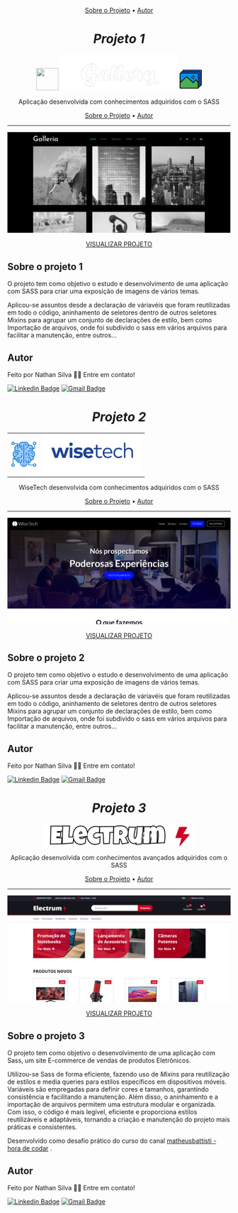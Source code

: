 
<p align="center">
 <a href="#sobre-o-projeto-1">Sobre o Projeto</a> •
 <a href="#autor">Autor</a>
</p>






<h1 align="center"><em>Projeto 1</em></h1>
<p align="center">
   <img src="https://cdn.jsdelivr.net/gh/devicons/devicon/icons/sass/sass-original.svg" width="50px" height="50px" />  
   <img src="./01-Gallery/img/nome1.png" height="80px" />
   <img src="./01-Gallery/img/logo1.png" height="50px" />
</p>
<p align="center">Aplicação desenvolvida com conhecimentos adquiridos com o SASS</p>


<p align="center">
 <a href="#sobre-o-projeto-1">Sobre o Projeto</a> •
 <a href="#autor">Autor</a>
</p>

---

<img src="./01-Gallery/img/galeria-sass.png" alt="imagem do site de galeria">
<p align="center"> 
   <a href="galleria-sass-delta.vercel.app" target="_blank">VISUALIZAR PROJETO</a>
</p>

## Sobre o projeto 1

O projeto tem como objetivo o estudo e desenvolvimento de uma aplicação com SASS para criar uma exposição de imagens de vários temas.

Aplicou-se assuntos desde a declaração de váriavéis que foram reutilizadas em todo o código, aninhamento de seletores dentro de outros seletores
Mixins para agrupar um conjunto de declarações de estilo, bem como Importação de arquivos, onde foi subdivido o sass em vários arquivos para facilitar a 
manutenção, entre outros...

## Autor

Feito por Nathan Silva 👋🏽 Entre em contato!

[![Linkedin Badge](https://img.shields.io/badge/-NathanSilva-blue?style=flat-square&logo=Linkedin&logoColor=white&link=https://www.linkedin.com/in/Dev-nathansilva/)](https://www.linkedin.com/in/dev-nathansilva/)
[![Gmail Badge](https://img.shields.io/badge/-nathansilva.dev@gmail.com-red?style=flat-square&link=mailto:nathansilva.dev@gmail.com)](mailto:nathansilva.dev@gmail.com)



<h1 align="center"><em>Projeto 2</em></h1>
<table align="center">
  <tr>
    <td align="center">
      <img src="./02-WiseTech/img/cerebro1.png" height="60px" />
    </td>
    <td align="center">
      <img src="./02-WiseTech/img/logo3.png" height="90px" />
    </td>
  </tr>
</table>

<p align="center">WiseTech desenvolvida com conhecimentos adquiridos com o SASS</p>



<p align="center">
 <a href="#sobre-o-projeto-2">Sobre o Projeto</a> •
 <a href="#autor">Autor</a>
</p>

---

<img src="./02-WiseTech/img/WiseTech-photo.png" alt="imagem do site da agência WiseTech">
<p align="center"> 
   <a href="https://wisetech.vercel.app/" target="_blank">VISUALIZAR PROJETO</a>
</p>

## Sobre o projeto 2

O projeto tem como objetivo o estudo e desenvolvimento de uma aplicação com SASS para criar uma exposição de imagens de vários temas.

Aplicou-se assuntos desde a declaração de váriavéis que foram reutilizadas em todo o código, aninhamento de seletores dentro de outros seletores
Mixins para agrupar um conjunto de declarações de estilo, bem como Importação de arquivos, onde foi subdivido o sass em vários arquivos para facilitar a 
manutenção, entre outros...


## Autor

Feito por Nathan Silva 👋🏽 Entre em contato!

[![Linkedin Badge](https://img.shields.io/badge/-NathanSilva-blue?style=flat-square&logo=Linkedin&logoColor=white&link=https://www.linkedin.com/in/Dev-nathansilva/)](https://www.linkedin.com/in/dev-nathansilva/)
[![Gmail Badge](https://img.shields.io/badge/-nathansilva.dev@gmail.com-red?style=flat-square&link=mailto:nathansilva.dev@gmail.com)](mailto:nathansilva.dev@gmail.com)



<h1 align="center"><em>Projeto 3</em></h1>
<p align="center">
   <img src="./03-Electrum/img/logo-principal.png" height="50px" />
</p>
<p align="center">Aplicação desenvolvida com conhecimentos avançados adquiridos com o SASS</p>


<p align="center">
 <a href="#sobre-o-projeto-3">Sobre o Projeto</a> •
 <a href="#autor">Autor</a>
</p>

---

<img src="./03-Electrum/img/Electrum-website.png" alt="imagem do site E-commerce de vendas de produtos Eletrônicos">
<p align="center"> 
   <a href="https://electrum-liart.vercel.app/" target="_blank">VISUALIZAR PROJETO</a>
</p>

## Sobre o projeto 3

O projeto tem como objetivo o desenvolvimento de uma aplicação com Sass, um site E-commerce de vendas de produtos Eletrônicos.
 
Utilizou-se Sass de forma eficiente, fazendo uso de <i>Mixins</i> para reutilização de estilos e media queries para estilos específicos em dispositivos móveis. Variáveis são empregadas para definir cores e tamanhos, garantindo consistência e facilitando a manutenção. Além disso, o aninhamento e a importação de arquivos permitem uma estrutura modular e organizada. Com isso, o código é mais legível, eficiente e proporciona estilos reutilizáveis e adaptáveis, tornando a criação e manutenção do projeto mais práticas e consistentes.

Desenvolvido como desafio prático do curso do canal [matheusbattisti - hora de codar](https://www.youtube.com/@MatheusBattisti) .


## Autor

Feito por Nathan Silva 👋🏽 Entre em contato!

[![Linkedin Badge](https://img.shields.io/badge/-NathanSilva-blue?style=flat-square&logo=Linkedin&logoColor=white&link=https://www.linkedin.com/in/Dev-nathansilva/)](https://www.linkedin.com/in/dev-nathansilva/)
[![Gmail Badge](https://img.shields.io/badge/-nathansilva.dev@gmail.com-red?style=flat-square&link=mailto:nathansilva.dev@gmail.com)](mailto:nathansilva.dev@gmail.com)








